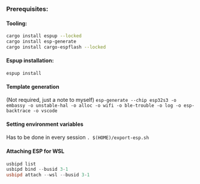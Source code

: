 
### Prerequisites:

#### Tooling:

```bash
cargo install espup --locked
cargo install esp-generate
cargo install cargo-espflash --locked
```

#### Espup installation: 
`espup install`

#### Template generation
(Not required, just a note to myself)
`esp-generate --chip esp32s3 -o embassy -o unstable-hal -o alloc -o wifi -o ble-trouble -o log -o esp-backtrace -o vscode`

#### Setting environment variables
Has to be done in every session `. $(HOME)/export-esp.sh`

#### Attaching ESP for WSL
```powershell
usbipd list
usbipd bind --busid 3-1
usbipd attach --wsl --busid 3-1
```

